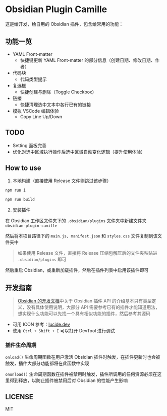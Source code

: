 # Obsidian Plugin Camille

这是绘开发，绘自用的 Obsidian 插件，包含绘常用的功能：

## 功能一览

- YAML Front-matter
  - 快捷键更新 YAML Front-matter 的部分信息（创建日期、修改日期、作者）
- 代码块
  - 代码类型提示
- 复选框
  - 快捷创建与删除（Toggle Checkbox）
- 链接
  - 快捷清理选中文本中各行已有的链接
- 模拟 VSCode 编辑体验
  - Copy Line Up/Down

## TODO

- Setting 面板完善
- 优化对选中区域执行操作后选中区域自动变化逻辑（提升使用体验）

## How to use

1. 本地构建（直接使用 Release 文件则跳过该步骤）

```bash
npm run i

npm run build
```

2. 安装插件

在 Obsidian 工作区文件夹下的 `.obsidian/plugins` 文件夹中新建文件夹 `obsidian-plugin-camille`

然后将本项目路径下的 `main.js`、`manifest.json` 和 `styles.css` 文件复制到该文件夹中

> 如果使用 Release 文件，直接将 Release 压缩包解压后的文件夹粘贴进 `.obsidian/plugins` 即可

然后重启 Obsidian，或重新加载插件，然后在插件列表中启用该插件即可

## 开发指南

> [Obsidian 的开发文档](https://docs.obsidian.md/Home)中关于 Obsidian 插件 API 的介绍基本只有类型定义，没有具体使用说明，大部分 API 需要参考已有的插件才能知道用法，想实现什么功能可以先找一个具有相似功能的插件，然后参考其源码

- 可用 ICON 参考：[lucide.dev](https://lucide.dev/) 
- 使用 `Ctrl + Shift + I` 可以打开 DevTool 进行调试

### 插件生命周期

`onload()` 生命周期函数在用户激活 Obsidian 插件时触发，在插件更新时也会被触发，插件大部分功能都将在此函数中实现

`onunload()` 生命周期函数在插件被禁用时触发，插件所调用的任何资源必须在这里得到释放，以防止插件被禁用后对 Obsidian 的性能产生影响

## LICENSE

MIT
